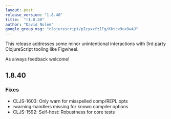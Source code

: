 ```yaml
---
layout: post
release_version: "1.8.40"
title:  "r1.8.40"
author: "David Nolen"
google_group_msg: "clojurescript/pIcyxxYzIFg/Kktcv9uxDwAJ"
---
```


This release addresses some minor unintentional interactions with 3rd party ClojureScript tooling like Figwheel.

As always feedback welcome!

## 1.8.40

### Fixes
* CLJS-1603: Only warn for misspelled comp/REPL opts
* :warning-handlers missing for known compiler options
* CLJS-1592: Self-host: Robustness for core tests

